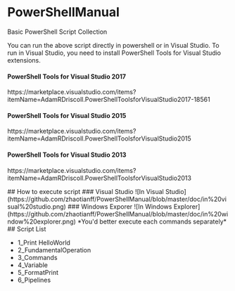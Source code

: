 # PowerShellManual
<p>Basic PowerShell Script Collection</p>

<p>You can run the above script directly in powershell or in Visual Studio. To run in Visual Studio, you need to install PowerShell Tools for Visual Studio extensions.</p>

<h4>PowerShell Tools for Visual Studio 2017</h4>
<p>https://marketplace.visualstudio.com/items?itemName=AdamRDriscoll.PowerShellToolsforVisualStudio2017-18561</p>
<h4>PowerShell Tools for Visual Studio 2015</h4>
<p>https://marketplace.visualstudio.com/items?itemName=AdamRDriscoll.PowerShellToolsforVisualStudio2015</p>
<h4>PowerShell Tools for Visual Studio 2013</h4>
<p>https://marketplace.visualstudio.com/items?itemName=AdamRDriscoll.PowerShellToolsforVisualStudio2013</p>
## How to execute script
### Visual Studio
![In Visual Studio](https://github.com/zhaotianff/PowerShellManual/blob/master/doc/in%20visual%20studio.png)
### Windows Exporer
![In Windows Explorer](https://github.com/zhaotianff/PowerShellManual/blob/master/doc/in%20window%20explorer.png)
*You'd better execute each commands separately*
## Script List
<ul>
  <li>1_Print HelloWorld</li>
  <li>2_FundamentalOperation</li>
<li>3_Commands</li>
<li>4_Variable</li>
<li>5_FormatPrint</li>
<li>6_Pipelines</li>
</ul>




